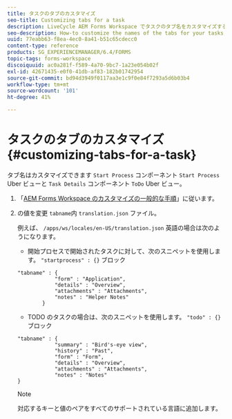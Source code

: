 ```yaml
---
title: タスクのタブのカスタマイズ
seo-title: Customizing tabs for a task
description: LiveCycle AEM Forms Workspace でタスクのタブ名をカスタマイズする方法。
seo-description: How-to customize the names of the tabs for your tasks, in LiveCycle AEM Forms workspace.
uuid: 77eabb63-f8ea-4ec0-8a41-b51c65cdecc0
content-type: reference
products: SG_EXPERIENCEMANAGER/6.4/FORMS
topic-tags: forms-workspace
discoiquuid: ac0a281f-f589-4a70-9bc7-1a23e054b02f
exl-id: 42671435-e0f0-41db-af83-182b01742954
source-git-commit: bd94d3949f0117aa3e1c9f0e84f7293a5d6b03b4
workflow-type: tm+mt
source-wordcount: '101'
ht-degree: 41%

---
```


# タスクのタブのカスタマイズ {#customizing-tabs-for-a-task}

タブ名はカスタマイズできます `Start Process` コンポーネント `Start Process` Uber ビューと `Task Details` コンポーネント `ToDo` Uber ビュー。

1. 「[AEM Forms Workspace のカスタマイズの一般的な手順](/help/forms/using/generic-steps-html-workspace-customization.md)」に従います。
1. の値を変更 `tabname`内 `translation.json` ファイル。

   例えば、 `/apps/ws/locales/en-US/translation.json` 英語の場合は次のようになります。

   * 開始プロセスで開始されたタスクに対して、次のスニペットを使用します。 `"startprocess" : {}` ブロック

   ```
   "tabname" : {
               "form" : "Application",
               "details" : "Overview",
               "attachments" : "Attachments",
               "notes" : "Helper Notes"
           }
   ```

   * TODO のタスクの場合は、次のスニペットを使用します。 `"todo" : {}` ブロック

   ```
   "tabname" : {
               "summary" : "Bird's-eye view",
               "history" : "Past",
               "form" : "Form",
               "details" : "Overview",
               "attachments" : "Attachments",
               "notes" : "Notes"
   }
   ```

   >[!NOTE]
   >
   >対応するキーと値のペアをすべてのサポートされている言語に追加します。
